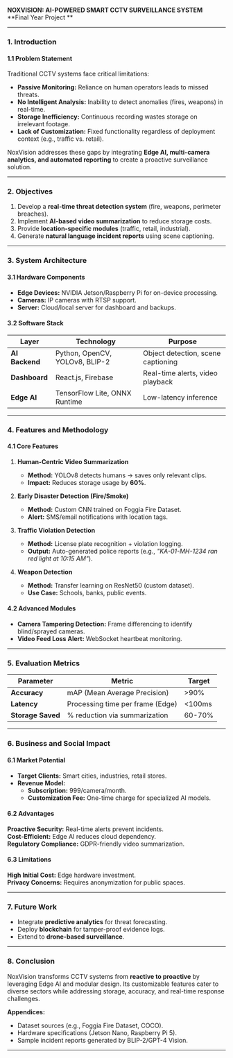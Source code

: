 **NOXVISION: AI-POWERED SMART CCTV SURVEILLANCE SYSTEM**  
**Final Year Project **  

---

### **1. Introduction**  
#### **1.1 Problem Statement**  
Traditional CCTV systems face critical limitations:  
- **Passive Monitoring:** Reliance on human operators leads to missed threats.  
- **No Intelligent Analysis:** Inability to detect anomalies (fires, weapons) in real-time.  
- **Storage Inefficiency:** Continuous recording wastes storage on irrelevant footage.  
- **Lack of Customization:** Fixed functionality regardless of deployment context (e.g., traffic vs. retail).  

NoxVision addresses these gaps by integrating **Edge AI, multi-camera analytics, and automated reporting** to create a proactive surveillance solution.  

---

### **2. Objectives**  
1. Develop a **real-time threat detection system** (fire, weapons, perimeter breaches).  
2. Implement **AI-based video summarization** to reduce storage costs.  
3. Provide **location-specific modules** (traffic, retail, industrial).  
4. Generate **natural language incident reports** using scene captioning.  

---

### **3. System Architecture**  
#### **3.1 Hardware Components**  
- **Edge Devices:** NVIDIA Jetson/Raspberry Pi for on-device processing.  
- **Cameras:** IP cameras with RTSP support.  
- **Server:** Cloud/local server for dashboard and backups.  

#### **3.2 Software Stack**  
| **Layer**       | **Technology**                          | **Purpose**                          |  
|-----------------|----------------------------------------|--------------------------------------|  
| **AI Backend**  | Python, OpenCV, YOLOv8, BLIP-2         | Object detection, scene captioning   |  
| **Dashboard**   | React.js, Firebase                     | Real-time alerts, video playback     |  
| **Edge AI**     | TensorFlow Lite, ONNX Runtime          | Low-latency inference                |  

---

### **4. Features and Methodology**  
#### **4.1 Core Features**  
1. **Human-Centric Video Summarization**  
   - **Method:** YOLOv8 detects humans → saves only relevant clips.  
   - **Impact:** Reduces storage usage by **60%**.  

2. **Early Disaster Detection (Fire/Smoke)**  
   - **Method:** Custom CNN trained on Foggia Fire Dataset.  
   - **Alert:** SMS/email notifications with location tags.  

3. **Traffic Violation Detection**  
   - **Method:** License plate recognition + violation logging.  
   - **Output:** Auto-generated police reports (e.g., *"KA-01-MH-1234 ran red light at 10:15 AM"*).  

4. **Weapon Detection**  
   - **Method:** Transfer learning on ResNet50 (custom dataset).  
   - **Use Case:** Schools, banks, public events.  

#### **4.2 Advanced Modules**  
- **Camera Tampering Detection:** Frame differencing to identify blind/sprayed cameras.  
- **Video Feed Loss Alert:** WebSocket heartbeat monitoring.  

---

### **5. Evaluation Metrics**  
| **Parameter**       | **Metric**                          | **Target**       |  
|---------------------|-------------------------------------|------------------|  
| **Accuracy**        | mAP (Mean Average Precision)        | >90%             |  
| **Latency**        | Processing time per frame (Edge)    | <100ms           |  
| **Storage Saved**  | % reduction via summarization       | 60-70%           |  

---

### **6. Business and Social Impact**  
#### **6.1 Market Potential**  
- **Target Clients:** Smart cities, industries, retail stores.  
- **Revenue Model:**  
  - **Subscription:** 999/camera/month.  
  - **Customization Fee:** One-time charge for specialized AI models.  

#### **6.2 Advantages**  
 **Proactive Security:** Real-time alerts prevent incidents.  
 **Cost-Efficient:** Edge AI reduces cloud dependency.  
 **Regulatory Compliance:** GDPR-friendly video summarization.  

#### **6.3 Limitations**  
 **High Initial Cost:** Edge hardware investment.  
 **Privacy Concerns:** Requires anonymization for public spaces.  

---

### **7. Future Work**  
- Integrate **predictive analytics** for threat forecasting.  
- Deploy **blockchain** for tamper-proof evidence logs.  
- Extend to **drone-based surveillance**.  

---

### **8. Conclusion**  
NoxVision transforms CCTV systems from **reactive to proactive** by leveraging Edge AI and modular design. Its customizable features cater to diverse sectors while addressing storage, accuracy, and real-time response challenges.  

**Appendices:**  
- Dataset sources (e.g., Foggia Fire Dataset, COCO).  
- Hardware specifications (Jetson Nano, Raspberry Pi 5).  
- Sample incident reports generated by BLIP-2/GPT-4 Vision.  

--- 
